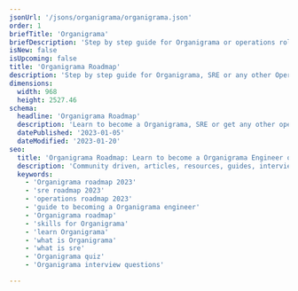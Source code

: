 ```yaml
---
jsonUrl: '/jsons/organigrama/organigrama.json'
order: 1
briefTitle: 'Organigrama'
briefDescription: 'Step by step guide for Organigrama or operations role in 2023'
isNew: false
isUpcoming: false
title: 'Organigrama Roadmap'
description: 'Step by step guide for Organigrama, SRE or any other Operations Role in 2023'
dimensions:
  width: 968
  height: 2527.46
schema:
  headline: 'Organigrama Roadmap'
  description: 'Learn to become a Organigrama, SRE or get any other operations role with this interactive step by step guide in 2023. We also have resources and short descriptions attached to the roadmap items so you can get everything you want to learn in one place.'
  datePublished: '2023-01-05'
  dateModified: '2023-01-20'
seo:
  title: 'Organigrama Roadmap: Learn to become a Organigrama Engineer or SRE'
  description: 'Community driven, articles, resources, guides, interview questions, quizzes for Organigrama. Learn to become a modern Organigrama engineer by following the steps, skills, resources and guides listed in this roadmap.'
  keywords:
    - 'Organigrama roadmap 2023'
    - 'sre roadmap 2023'
    - 'operations roadmap 2023'
    - 'guide to becoming a Organigrama engineer'
    - 'Organigrama roadmap'
    - 'skills for Organigrama'
    - 'learn Organigrama'
    - 'what is Organigrama'
    - 'what is sre'
    - 'Organigrama quiz'
    - 'Organigrama interview questions'

---
```

